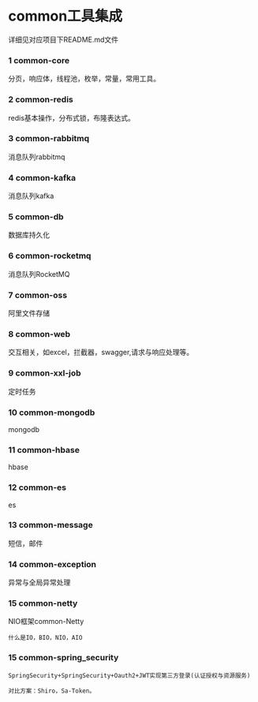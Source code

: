 # common工具集成

详细见对应项目下README.md文件

### 1 common-core

分页，响应体，线程池，枚举，常量，常用工具。

### 2 common-redis

redis基本操作，分布式锁，布隆表达式。

### 3 common-rabbitmq

消息队列rabbitmq

### 4 common-kafka

消息队列kafka

### 5 common-db

数据库持久化

### 6 common-rocketmq

消息队列RocketMQ

### 7 common-oss

阿里文件存储

### 8 common-web

交互相关，如excel，拦截器，swagger,请求与响应处理等。

### 9 common-xxl-job

定时任务

### 10 common-mongodb

mongodb

### 11 common-hbase

hbase

### 12 common-es

es

### 13 common-message
 
短信，邮件

### 14 common-exception

异常与全局异常处理


### 15 common-netty 

NIO框架common-Netty 

    什么是IO，BIO，NIO，AIO

### 15 common-spring_security

    SpringSecurity+SpringSecurity+Oauth2+JWT实现第三方登录(认证授权与资源服务)
    
    对比方案：Shiro，Sa-Token。


